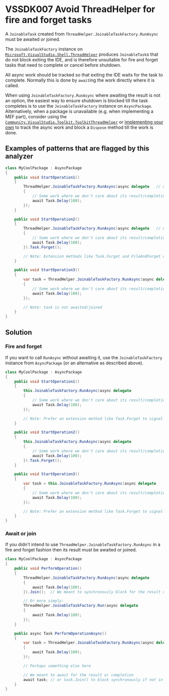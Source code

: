 # VSSDK007 Avoid ThreadHelper for fire and forget tasks

A `JoinableTask` created from `ThreadHelper.JoinableTaskFactory.RunAsync` must be awaited or joined.

The `JoinableTaskFactory` instance on [`Microsoft.VisualStudio.Shell.ThreadHelper`][ThreadHelper] produces `JoinableTask`s that do not block exiting the IDE, and is therefore unsuitable for fire and forget tasks that need to complete or cancel before shutdown.

All async work should be tracked so that exiting the IDE waits for the task to complete.
Normally this is done by `await`ing the work directly where it is called.

When using `JoinableTaskFactory.RunAsync` where awaiting the result is not an option,
the easiest way to ensure shutdown is blocked till the task completes is to use the `JoinableTaskFactory` instance on `AsyncPackage`.
Alternatively, when a package is unavailable (e.g. when implementing a MEF part), consider using the [`Community.VisualStudio.Toolkit.ToolkitThreadHelper`][ToolkitThreadHelper] or [implementing your own][FireAndForget] to track the async work and block a `Dispose` method till the work is done.

## Examples of patterns that are flagged by this analyzer

```csharp
class MyCoolPackage : AsyncPackage
{
    public void StartOperation1()
    {
        ThreadHelper.JoinableTaskFactory.RunAsync(async delegate   // warning reported here
        {
            // Some work where we don't care about its result/completion
            await Task.Delay(100);
        });
    }

    public void StartOperation2()
    {
        ThreadHelper.JoinableTaskFactory.RunAsync(async delegate   // warning reported here
        {
            // Some work where we don't care about its result/completion
            await Task.Delay(100);
        }).Task.Forget();

        // Note: Extension methods like Task.Forget and FileAndForget do not make ThreadHelper safe for fire and forget
    }

    public void StartOperation3()
    {
        var task = ThreadHelper.JoinableTaskFactory.RunAsync(async delegate   // warning reported here
        {
            // Some work where we don't care about its result/completion
            await Task.Delay(100);
        });

        // Note: task is not awaited/joined
    }
}
```

## Solution

### Fire and forget

If you want to call `RunAsync` without awaiting it, use the `JoinableTaskFactory` instance from `AsyncPackage` (or an alternative as described above).

```csharp
class MyCoolPackage : AsyncPackage
{
    public void StartOperation1()
    {
        this.JoinableTaskFactory.RunAsync(async delegate
        {
            // Some work where we don't care about its result/completion
            await Task.Delay(100);
        });

        // Note: Prefer an extension method like Task.Forget to signal that the task is fire and forget
    }

    public void StartOperation2()
    {
        this.JoinableTaskFactory.RunAsync(async delegate
        {
            // Some work where we don't care about its result/completion
            await Task.Delay(100);
        }).Task.Forget();
    }

    public void StartOperation3()
    {
        var task = this.JoinableTaskFactory.RunAsync(async delegate
        {
            // Some work where we don't care about its result/completion
            await Task.Delay(100);
        });

        // Note: Prefer an extension method like Task.Forget to signal that the task is fire and forget
    }
}
```

### Await or join

If you didn't intend to use `ThreadHelper.JoinableTaskFactory.RunAsync` in a fire and forget fashion then its result must be awaited or joined.

```csharp
class MyCoolPackage : AsyncPackage
{
    public void PerformOperation()
    {
        ThreadHelper.JoinableTaskFactory.RunAsync(async delegate
        {
            await Task.Delay(100);
        }).Join();  // We meant to synchronously block for the result or completion

        // Or more simply:
        ThreadHelper.JoinableTaskFactory.Run(async delegate
        {
            await Task.Delay(100);
        });
    }

    public async Task PerformOperationAsync()
    {
        var task = ThreadHelper.JoinableTaskFactory.RunAsync(async delegate
        {
            await Task.Delay(100);
        });

        // Perhaps something else here

        // We meant to await for the result or completion
        await task; // or task.Join() to block synchronously if not in an async method.
    }
}
```

[ThreadHelper]: https://docs.microsoft.com/en-us/dotnet/api/microsoft.visualstudio.shell.threadhelper?view=visualstudiosdk-2019
[ToolkitThreadHelper]: https://github.com/VsixCommunity/Community.VisualStudio.Toolkit/blob/22c9362197c29b7282075c3a7550d0445fbb313a/src/Community.VisualStudio.Toolkit.Shared/Helpers/ToolkitThreadHelper.cs#L68
[FireAndForget]: https://aka.ms/vsthreadingcookbook#void-returning-fire-and-forget-methods
